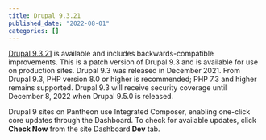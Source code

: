 ```yaml
---
title: Drupal 9.3.21
published_date: "2022-08-01"
categories: []
---
```

[Drupal 9.3.21](https://www.drupal.org/project/drupal/releases/9.3.21) is available and includes backwards-compatible improvements. This is a patch version of Drupal 9.3 and is available for use on production sites. Drupal 9.3 was released in December 2021. From Drupal 9.3, PHP version 8.0 or higher is recommended; PHP 7.3 and higher remains supported. Drupal 9.3 will receive security coverage until December 8, 2022 when Drupal 9.5.0 is released.

Drupal 9 sites on Pantheon use Integrated Composer, enabling one-click core updates through the Dashboard. To check for available updates, click **Check Now** from the site Dashboard **Dev** tab.
